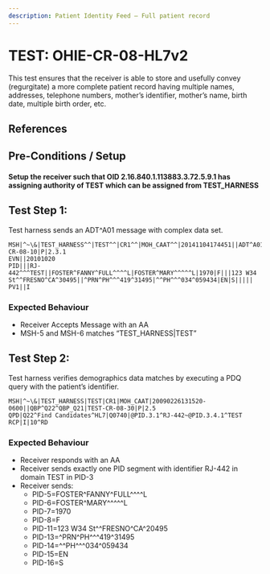 ```yaml
---
description: Patient Identity Feed – Full patient record
---
```


# TEST: OHIE-CR-08-HL7v2

This test ensures that the receiver is able to store and usefully convey (regurgitate) a more complete patient record having multiple names, addresses, telephone numbers, mother’s identifier, mother’s name, birth date, multiple birth order, etc.

## References

## Pre-Conditions / Setup

#### Setup the receiver such that OID 2.16.840.1.113883.3.72.5.9.1 has assigning authority of TEST which can be assigned from TEST\_HARNESS

## Test Step 1:

Test harness sends an ADT^A01 message with complex data set.

```
MSH|^~\&|TEST_HARNESS^^|TEST^^|CR1^^|MOH_CAAT^^|20141104174451||ADT^A01^ADT_A01|TEST-CR-08-10|P|2.3.1
EVN||20101020
PID|||RJ-442^^^TEST||FOSTER^FANNY^FULL^^^^L|FOSTER^MARY^^^^^L|1970|F|||123 W34 St^^FRESNO^CA^30495||^PRN^PH^^^419^31495|^^PH^^^034^059434|EN|S|||||
PV1||I
```

### Expected Behaviour

* Receiver Accepts Message with an AA
* MSH-5 and MSH-6 matches “TEST\_HARNESS|TEST”

## Test Step 2:

Test harness verifies demographics data matches by executing a PDQ query with the patient’s identifier.

```
MSH|^~\&|TEST_HARNESS|TEST|CR1|MOH_CAAT|20090226131520-0600||QBP^Q22^QBP_Q21|TEST-CR-08-30|P|2.5
QPD|Q22^Find Candidates^HL7|Q0740|@PID.3.1^RJ-442~@PID.3.4.1^TEST
RCP|I|10^RD
```

### Expected Behaviour

* Receiver responds with an AA
* Receiver sends exactly one PID segment with identifier RJ-442 in domain TEST in PID-3
* Receiver sends:
  * PID-5=FOSTER^FANNY^FULL^^^^L
  * PID-6=FOSTER^MARY^^^^^L
  * PID-7=1970
  * PID-8=F
  * PID-11=123 W34 St^^FRESNO^CA^20495
  * PID-13=^PRN^PH^^^419^31495
  * PID-14=^^PH^^^034^059434
  * PID-15=EN
  * PID-16=S
